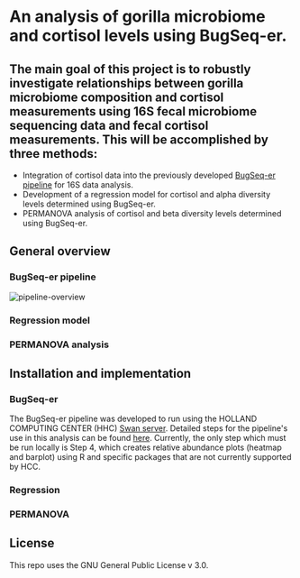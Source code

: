 # An analysis of gorilla microbiome and cortisol levels using BugSeq-er.
## The main goal of this project is to robustly investigate relationships between gorilla microbiome composition and cortisol measurements using 16S fecal microbiome sequencing data and fecal cortisol measurements. This will be accomplished by three methods: 
- Integration of cortisol data into the previously developed [BugSeq-er pipeline](https://github.com/clayton-lab/BugSeq-er) for 16S data analysis.
- Development of a regression model for cortisol and alpha diversity levels determined using BugSeq-er.
- PERMANOVA analysis of cortisol and beta diversity levels determined using BugSeq-er.

## General overview
### BugSeq-er pipeline
![pipeline-overview](https://github.com/zalsafwani/thesis/blob/621d1302af242417919a21142b0ac8aa846ecc04/Microbiome%20Analysis%20Pipeline.png)
### Regression model
### PERMANOVA analysis

## Installation and implementation
### BugSeq-er
The BugSeq-er pipeline was developed to run using the HOLLAND COMPUTING CENTER (HHC) [Swan server](https://swan-ood.unl.edu/pun/sys/dashboard). Detailed steps for the pipeline's use in this analysis can be found [here](https://github.com/maiabennett/gorilla_cortisol_BugSeq-er/blob/main/steps.md). Currently, the only step which must be run locally is Step 4, which creates relative abundance plots (heatmap and barplot) using R and specific packages that are not currently supported by HCC.
### Regression
### PERMANOVA

## License
This repo uses the GNU General Public License v 3.0.
